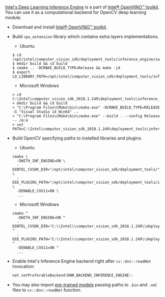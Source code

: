 [Intel's Deep Learning Inference Engine](https://software.intel.com/inference-engine-devguide) is a part of 
[Intel&reg; OpenVINO&trade; toolkit](https://software.intel.com/openvino-toolkit). You can use it as a computational backend for OpenCV deep learning module.

* Download and install [Intel&reg; OpenVINO&trade; toolkit](https://software.seek.intel.com/openvino-toolkit).

* Build `cpu_extension` library which contains extra layers implementations.

  * Ubuntu
  ```
  $ cd /opt/intel/computer_vision_sdk/deployment_tools/inference_engine/samples
  $ mkdir build && cd build
  $ cmake .. -DCMAKE_BUILD_TYPE=Release && make -j4
  $ export LD_LIBRARY_PATH=/opt/intel/computer_vision_sdk/deployment_tools/inference_engine/samples/build/intel64/Release/lib/:$LD_LIBRARY_PATH
  ```

  * Microsoft Windows
  ```
  > cd C:\Intel\computer_vision_sdk_2018.1.249\deployment_tools\inference_engine\samples
  > mkdir build && cd build
  > "C:\Program Files\CMake\bin\cmake.exe" -DCMAKE_BUILD_TYPE=RELEASE -G "Visual Studio 14 Win64" ..
  > "C:\Program Files\CMake\bin\cmake.exe" --build . --config Release -- /m:4
  > set PATH=C:\Intel\computer_vision_sdk_2018.1.249\deployment_tools\inference_engine\bin\intel64\Release;%PATH%
  ```

* Build OpenCV specifying paths to installed libraries and plugins.

  * Ubuntu
  ```
  cmake \
    -DWITH_INF_ENGINE=ON \
    -DINTEL_CVSDK_DIR="/opt/intel/computer_vision_sdk/deployment_tools/" \
    -DIE_PLUGINS_PATH="/opt/intel/computer_vision_sdk/deployment_tools/inference_engine/lib/ubuntu_16.04/intel64/" \
    -DENABLE_CXX11=ON \
    ...
  ```

  * Microsoft Windows
  ```
  cmake ^
    -DWITH_INF_ENGINE=ON ^
    -DINTEL_CVSDK_DIR="C:\\Intel\\computer_vision_sdk_2018.1.249\\deployment_tools\\inference_engine" ^
    -DIE_PLUGINS_PATH="C:\\Intel\\computer_vision_sdk_2018.1.249\\deployment_tools\\inference_engine\\lib\\intel64\\Release" ^
    -DENABLE_CXX11=ON ^
    ...
  ```

* Enable Intel's Inference Engine backend right after `cv::dnn::readNet` invocation:
  ```cpp
  net.setPreferableBackend(DNN_BACKEND_INFERENCE_ENGINE);
  ```

* You may also import [pre-trained models](https://software.intel.com/openvino-toolkit/documentation/pretrained-models) passing paths to `.bin` and `.xml` files to `cv::dnn::readNet` function.
